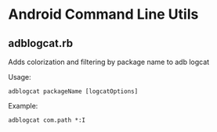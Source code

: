 Android Command Line Utils
==========================

adblogcat.rb
------------

Adds colorization and filtering by package name to adb logcat

Usage: 

    adblogcat packageName [logcatOptions]

Example:

    adblogcat com.path *:I
